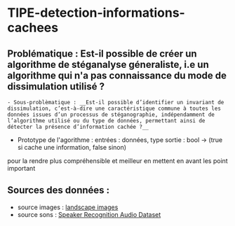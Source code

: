 # TIPE-detection-informations-cachees

## Problématique : Est-il possible de créer un algorithme de stéganalyse géneraliste, i.e un algorithme qui n'a pas connaissance du mode de dissimulation utilisé ?

    - Sous-problèmatique : __Est-il possible d’identifier un invariant de dissimulation, c’est-à-dire une caractéristique commune à toutes les données issues d’un processus de stéganographie, indépendamment de l’algorithme utilisé ou du type de données, permettant ainsi de détecter la présence d’information cachée ?__

- Prototype de l'agorithme :
    entrées : données, type
    sortie : bool -> (true si cache une information, false sinon)

pour la rendre plus compréhensible et meilleur en mettent en avant les point important 

## Sources des données : 
 - source images :  [landscape images](https://www.kaggle.com/datasets/arnaud58)
 - source sons : [Speaker Recognition Audio Dataset](https://www.kaggle.com/datasets/vjcalling/speaker-recognition-audio-dataset)